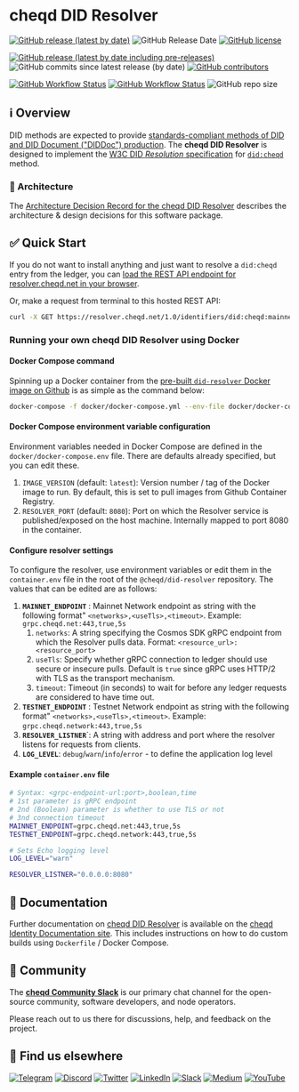 # cheqd DID Resolver

[![GitHub release (latest by date)](https://img.shields.io/github/v/release/cheqd/did-resolver?color=green&label=stable%20release&style=flat-square)](https://github.com/cheqd/did-resolver/releases/latest) ![GitHub Release Date](https://img.shields.io/github/release-date/cheqd/did-resolver?color=green&style=flat-square) [![GitHub license](https://img.shields.io/github/license/cheqd/did-resolver?color=blue&style=flat-square)](https://github.com/cheqd/did-resolver/blob/main/LICENSE)

[![GitHub release (latest by date including pre-releases)](https://img.shields.io/github/v/release/cheqd/did-resolver?include_prereleases&label=dev%20release&style=flat-square)](https://github.com/cheqd/did-resolver/releases/) ![GitHub commits since latest release (by date)](https://img.shields.io/github/commits-since/cheqd/did-resolver/latest?style=flat-square) [![GitHub contributors](https://img.shields.io/github/contributors/cheqd/did-resolver?label=contributors%20%E2%9D%A4%EF%B8%8F&style=flat-square)](https://github.com/cheqd/did-resolver/graphs/contributors)

[![GitHub Workflow Status](https://img.shields.io/github/workflow/status/cheqd/did-resolver/Workflow%20Dispatch?label=workflows&style=flat-square)](https://github.com/cheqd/did-resolver/actions/workflows/dispatch.yml) [![GitHub Workflow Status](https://img.shields.io/github/workflow/status/cheqd/did-resolver/CodeQL?label=CodeQL&style=flat-square)](https://github.com/cheqd/did-resolver/actions/workflows/codeql.yml) ![GitHub repo size](https://img.shields.io/github/repo-size/cheqd/did-resolver?style=flat-square)

## ℹ️ Overview

DID methods are expected to provide [standards-compliant methods of DID and DID Document ("DIDDoc") production](https://w3c.github.io/did-core/#production-and-consumption). The **cheqd DID Resolver** is designed to implement the [W3C DID *Resolution* specification](https://w3c-ccg.github.io/did-resolution/) for [`did:cheqd`](https://docs.cheqd.io/node/architecture/adr-list/adr-002-cheqd-did-method) method.

### 📝 Architecture

The [Architecture Decision Record for the cheqd DID Resolver](https://docs.cheqd.io/identity/architecture/adr-list/adr-001-did-resolver) describes the architecture & design decisions for this software package.

## ✅ Quick Start

If you do not want to install anything and just want to resolve a `did:cheqd` entry from the ledger, you can [load the REST API endpoint for resolver.cheqd.net in your browser](https://resolver.cheqd.net/1.0/identifiers/did:cheqd:mainnet:zF7rhDBfUt9d1gJPjx7s1JXfUY7oVWkY).

Or, make a request from terminal to this hosted REST API:

```bash
curl -X GET https://resolver.cheqd.net/1.0/identifiers/did:cheqd:mainnet:zF7rhDBfUt9d1gJPjx7s1JXfUY7oVWkY
```

### Running your own cheqd DID Resolver using Docker

#### Docker Compose command

Spinning up a Docker container from the [pre-built `did-resolver` Docker image on Github](https://github.com/cheqd/did-resolver/pkgs/container/did-resolver) is as simple as the command below:

```bash
docker-compose -f docker/docker-compose.yml --env-file docker/docker-compose.env up --no-build
```

#### Docker Compose environment variable configuration

Environment variables needed in Docker Compose are defined in the `docker/docker-compose.env` file. There are defaults already specified, but you can edit these.

1. `IMAGE_VERSION` (default: `latest`): Version number / tag of the Docker image to run. By default, this is set to pull images from Github Container Registry.
2. `RESOLVER_PORT` (default: `8080`): Port on which the Resolver service is published/exposed on the host machine. Internally mapped to port 8080 in the container.

#### Configure resolver settings

To configure the resolver, use environment variables or edit them in the `container.env` file in the root of the `@cheqd/did-resolver` repository. The values that can be edited are as follows:

1. **`MAINNET_ENDPOINT`** : Mainnet Network endpoint as string with the following format" `<networks>,<useTls>,<timeout>`. Example: `grpc.cheqd.net:443,true,5s`
   1. `networks`: A string specifying the Cosmos SDK gRPC endpoint from which the Resolver pulls data. Format: `<resource_url>:<resource_port>`
   2. `useTls`: Specify whether gRPC connection to ledger should use secure or insecure pulls. Default is `true` since gRPC uses HTTP/2 with TLS as the transport mechanism.
   3. `timeout`: Timeout (in seconds) to wait for before any ledger requests are considered to have time out.
2. **`TESTNET_ENDPOINT`** : Testnet Network endpoint as string with the following format" `<networks>,<useTls>,<timeout>`. Example: `grpc.cheqd.network:443,true,5s`
3. **`RESOLVER_LISTNER`**`: A string with address and port where the resolver listens for requests from clients.
4. **`LOG_LEVEL`**: `debug`/`warn`/`info`/`error` - to define the application log level

#### Example `container.env` file

```bash
# Syntax: <grpc-endpoint-url:port>,boolean,time
# 1st parameter is gRPC endpoint
# 2nd (Boolean) parameter is whether to use TLS or not
# 3nd connection timeout 
MAINNET_ENDPOINT=grpc.cheqd.net:443,true,5s
TESTNET_ENDPOINT=grpc.cheqd.network:443,true,5s

# Sets Echo logging level
LOG_LEVEL="warn"

RESOLVER_LISTNER="0.0.0.0:8080"
```

## 📖 Documentation

Further documentation on [cheqd DID Resolver](https://docs.cheqd.io/identity/on-ledger-identity/did-resolver) is available on the [cheqd Identity Documentation site](https://docs.cheqd.io/identity/). This includes instructions on how to do custom builds using `Dockerfile` / Docker Compose.

## 💬 Community

The [**cheqd Community Slack**](http://cheqd.link/join-cheqd-slack) is our primary chat channel for the open-source community, software developers, and node operators.

Please reach out to us there for discussions, help, and feedback on the project.

## 🙋 Find us elsewhere

[![Telegram](https://img.shields.io/badge/Telegram-2CA5E0?style=for-the-badge&logo=telegram&logoColor=white)](https://t.me/cheqd) [![Discord](https://img.shields.io/badge/Discord-7289DA?style=for-the-badge&logo=discord&logoColor=white)](http://cheqd.link/discord-github) [![Twitter](https://img.shields.io/badge/Twitter-1DA1F2?style=for-the-badge&logo=twitter&logoColor=white)](https://twitter.com/intent/follow?screen_name=cheqd_io) [![LinkedIn](https://img.shields.io/badge/LinkedIn-0077B5?style=for-the-badge&logo=linkedin&logoColor=white)](http://cheqd.link/linkedin) [![Slack](https://img.shields.io/badge/Slack-4A154B?style=for-the-badge&logo=slack&logoColor=white)](http://cheqd.link/join-cheqd-slack) [![Medium](https://img.shields.io/badge/Medium-12100E?style=for-the-badge&logo=medium&logoColor=white)](https://blog.cheqd.io) [![YouTube](https://img.shields.io/badge/YouTube-FF0000?style=for-the-badge&logo=youtube&logoColor=white)](https://www.youtube.com/channel/UCBUGvvH6t3BAYo5u41hJPzw/)
